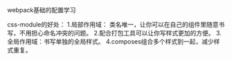 webpack基础的配置学习

css-module的好处：
1.局部作用域：
    类名唯一，让你可以在自己的组件里随意书写，不用担心命名冲突的问题。
2.配合打包工具可以让你写样式更加的方便。
3.全局作用域：书写单独的全局样式。
4.composes组合多个样式到一起，减少样式重复。

